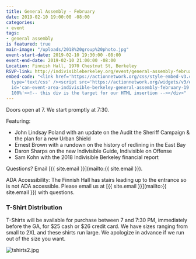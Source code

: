 ```yaml
---
title: General Assembly - February
date: 2019-02-10 19:00:00 -08:00
categories:
- event
tags:
- general assembly
is featured: true
main-image: "/uploads/2018%20group%20photo.jpg"
event-start-date: 2019-02-10 19:30:00 -08:00
event-end-date: 2019-02-10 21:00:00 -08:00
Location: Finnish Hall, 1970 Chestnut St, Berkeley
RSVP-link: http://indivisibleberkeley.org/event/general-assembly-february
embed-code: "<link href='https://actionnetwork.org/css/style-embed-v3.css' rel='stylesheet'
  type='text/css' /><script src='https://actionnetwork.org/widgets/v3/event/indivisible-berkeley-general-assembly-february-19?format=js&source=widget'></script><div
  id='can-event-area-indivisible-berkeley-general-assembly-february-19' style='width:
  100%'><!-- this div is the target for our HTML insertion --></div>"
---
```


Doors open at 7. We start promptly at 7:30.

Featuring:

  -  John Lindsay Poland with an update on the Audit the Sheriff Campaign & the plan for a new Urban Shield
  -  Ernest Brown with a rundown on the history of redlining in the East Bay
  -  Daron Sharps on the new Indivisible Guide, Indivisible on Offense
  -  Sam Kohn with the 2018 Indivisible Berkeley financial report


Questions? Email [{{ site.email }}](mailto:{{ site.email }}).

ADA Accessibility: The Finnish Hall has stairs leading up to the entrance so is not ADA accessible. Please email us at [{{ site.email }}](mailto:{{ site.email }}) with questions.

### T-Shirt Distribution

T-Shirts will be available for purchase between 7 and 7:30 PM, immediately before the GA, for $25 cash or $26 credit card. We have sizes ranging from small to 2XL and these shirts run large. We apologize in advance if we run out of the size you want.

![tshirts2.jpg](/uploads/tshirts2.jpg)